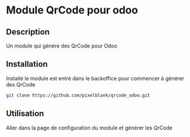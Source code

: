 # Module QrCode pour odoo

## Description
Un module qui génére des QrCode pour Odoo

## Installation
Installé le module est entré dans le backoffice pour commencer à générer des QrCode
```bash
git clone https://github.com/pixelblank/qrcode_odoo.git
```
## Utilisation
Aller dans la page de configuration du module et générer les QrCode